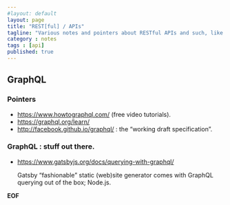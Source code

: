 ```yaml
---
#layout: default
layout: page
title: "REST[ful] / APIs"
tagline: "Various notes and pointers about RESTful APIs and such, like e.g. GraphQL."
category : notes
tags : [api]
published: true
---
```


## GraphQL

### Pointers

* <https://www.howtographql.com/> (free video tutorials).
* <https://graphql.org/learn/>
* <http://facebook.github.io/graphql/> : the “working draft specification”.

### GraphQL : stuff out there.

* <https://www.gatsbyjs.org/docs/querying-with-graphql/>

    Gatsby “fashionable” static (web)site generator comes with GraphQL querying
    out of the box; Node.js.

__EOF__
